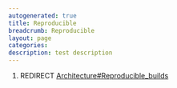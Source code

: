 ```yaml
---
autogenerated: true
title: Reproducible
breadcrumb: Reproducible
layout: page
categories: 
description: test description
---
```


1.  REDIRECT [Architecture\#Reproducible\_builds](Architecture#Reproducible_builds )
